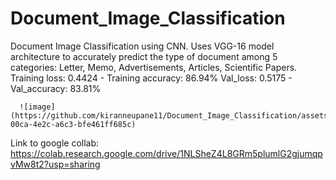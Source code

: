 # Document_Image_Classification
Document Image Classification using CNN.
      Uses VGG-16 model architecture to accurately predict the type of document among 5 categories: Letter, Memo, Advertisements, Articles, Scientific Papers.
      Training loss: 0.4424 - Training accuracy: 86.94%
      Val_loss: 0.5175 - Val_accuracy: 83.81%
      
      ![image](https://github.com/kiranneupane11/Document_Image_Classification/assets/56816182/f7ea53f8-00ca-4e2c-a6c3-bfe461ff685c)

      
Link to google collab: https://colab.research.google.com/drive/1NLSheZ4L8GRm5plumlG2gjumqpvMw8t2?usp=sharing
